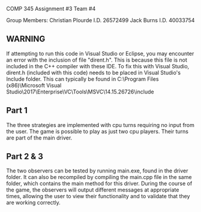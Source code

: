 COMP 345 Assignment #3 Team #4

Group Members:
Christian Plourde I.D. 26572499 Jack Burns I.D. 40033754

WARNING
-------------------------------------------------------------------------------------------------------------
If attempting to run this code in Visual Studio or Eclipse, you may encounter an error with the inclusion of file "dirent.h". This is because this file is not included in the C++ compiler with these IDE. To fix this with Visual Studio, dirent.h (included with this code) needs to be placed in Visual Studio's Include folder. This can typically be found in C:\Program Files (x86)\Microsoft Visual Studio\2017\Enterprise\VC\Tools\MSVC\14.15.26726\include

Part 1
-------------------
The three strategies are implemented with cpu turns requiring no input from the user. The game is possible to play as just two cpu players. Their turns are part of the main driver.

Part 2 & 3
-------------------
The two observers can be tested by running main.exe, found in the driver folder. It can also be recompiled by compiling the main.cpp file in the same folder, which contains the main method for this driver. During the course of the game, the observers will output different messages at appropriate times, allowing the user to view their functionality and to validate that they are working correctly.